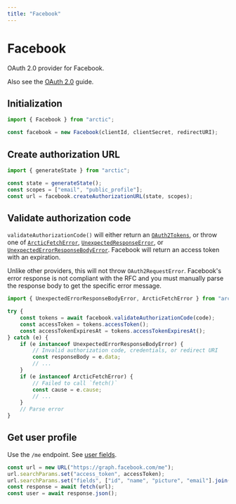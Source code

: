 ```yaml
---
title: "Facebook"
---
```


# Facebook

OAuth 2.0 provider for Facebook.

Also see the [OAuth 2.0](/guides/oauth2) guide.

## Initialization

```ts
import { Facebook } from "arctic";

const facebook = new Facebook(clientId, clientSecret, redirectURI);
```

## Create authorization URL

```ts
import { generateState } from "arctic";

const state = generateState();
const scopes = ["email", "public_profile"];
const url = facebook.createAuthorizationURL(state, scopes);
```

## Validate authorization code

`validateAuthorizationCode()` will either return an [`OAuth2Tokens`](/reference/main/OAuth2Tokens), or throw one of [`ArcticFetchError`](/reference/main/ArcticFetchError), [`UnexpectedResponseError`](/reference/main/UnexpectedResponseError), or [`UnexpectedErrorResponseBodyError`](/reference/main/UnexpectedErrorResponseBodyError). Facebook will return an access token with an expiration.

Unlike other providers, this will not throw `OAuth2RequestError`. Facebook's error response is not compliant with the RFC and you must manually parse the response body to get the specific error message.

```ts
import { UnexpectedErrorResponseBodyError, ArcticFetchError } from "arctic";

try {
	const tokens = await facebook.validateAuthorizationCode(code);
	const accessToken = tokens.accessToken();
	const accessTokenExpiresAt = tokens.accessTokenExpiresAt();
} catch (e) {
	if (e instanceof UnexpectedErrorResponseBodyError) {
		// Invalid authorization code, credentials, or redirect URI
		const responseBody = e.data;
		// ...
	}
	if (e instanceof ArcticFetchError) {
		// Failed to call `fetch()`
		const cause = e.cause;
		// ...
	}
	// Parse error
}
```

## Get user profile

Use the `/me` endpoint. See [user fields](https://developers.facebook.com/docs/graph-api/reference/user#Reading).

```ts
const url = new URL("https://graph.facebook.com/me");
url.searchParams.set("access_token", accessToken);
url.searchParams.set("fields", ["id", "name", "picture", "email"].join(","));
const response = await fetch(url);
const user = await response.json();
```
